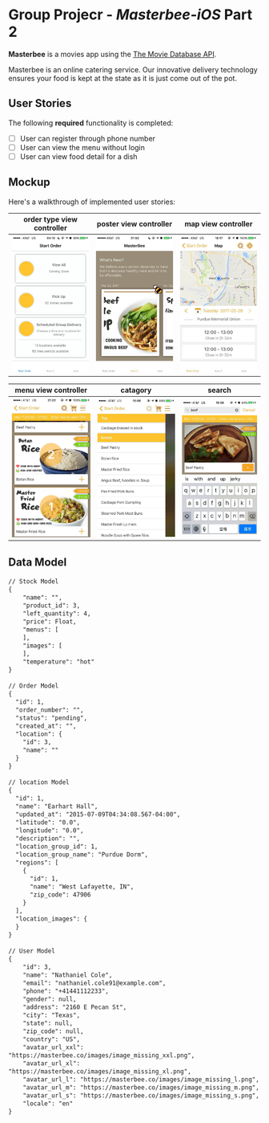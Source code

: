 # Group Projecr - *Masterbee-iOS* Part 2

**Masterbee** is a movies app using the [The Movie Database API](http://dev-r1.mbee.me/v1/docs/).

Masterbee is an online catering service. Our innovative delivery technology ensures your food is kept at the state as it is just come out of the pot.

## User Stories

The following **required** functionality is completed:

- [ ] User can register through phone number
- [ ] User can view the menu without login
- [ ] User can view food detail for a dish

## Mockup 

Here's a walkthrough of implemented user stories:


order type view controller | poster view controller | map view controller
:-------------------------:|:-------------------------:|:-------------------------:
<img src='/mockup/ordertype.jpeg' width='200' alt='Video Walkthrough'/> | <img src='/mockup/poster.jpeg' width='200' alt='Video Walkthrough'/> | <img src='/mockup/map.jpeg' width='200' alt='Video Walkthrough'/>

menu view controller | catagory | search
:-------------------------:|:-------------------------:|:-------------------------:
<img src='/mockup/menu.jpeg' width='200' alt='Video Walkthrough'/> | <img src='/mockup/catagory.jpeg' width='200' alt='Video Walkthrough'/> | <img src='/mockup/search.jpeg' width='200' alt='Video Walkthrough'/>

## Data Model

```
// Stock Model
{
	"name": "",
	"product_id": 3,
	"left_quantity": 4,
	"price": Float,
	"menus": [
	],
	"images": [
	],
	"temperature": "hot"
}

// Order Model
{
  "id": 1,
  "order_number": "",
  "status": "pending",
  "created_at": "",
  "location": {
    "id": 3,
    "name": ""
  }
}

// location Model
{
  "id": 1,
  "name": "Earhart Hall",
  "updated_at": "2015-07-09T04:34:08.567-04:00",
  "latitude": "0.0",
  "longitude": "0.0",
  "description": "",
  "location_group_id": 1,
  "location_group_name": "Purdue Dorm",
  "regions": [
    {
      "id": 1,
      "name": "West Lafayette, IN",
      "zip_code": 47906
    }
  ],
  "location_images": {
  }
}

// User Model
{
	"id": 3,
	"name": "Nathaniel Cole",
	"email": "nathaniel.cole91@example.com",
	"phone": "+41441112233",
	"gender": null,
	"address": "2160 E Pecan St",
	"city": "Texas",
	"state": null,
	"zip_code": null,
	"country": "US",
	"avatar_url_xxl": "https://masterbee.co/images/image_missing_xxl.png",
	"avatar_url_xl": "https://masterbee.co/images/image_missing_xl.png",
	"avatar_url_l": "https://masterbee.co/images/image_missing_l.png",
	"avatar_url_m": "https://masterbee.co/images/image_missing_m.png",
	"avatar_url_s": "https://masterbee.co/images/image_missing_s.png",
	"locale": "en"
}
```


